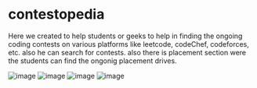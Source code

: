 # contestopedia

Here we created to help students or geeks to help in finding the ongoing coding contests on various platforms
like leetcode, codeChef, codeforces, etc.
also he can search for contests.
also there is placement section were the students can find the ongonig placement drives.

![image](https://user-images.githubusercontent.com/91359743/201538968-c6066976-73d5-4479-9a6a-30622861bb14.png)
![image](https://user-images.githubusercontent.com/91359743/201539005-14b8ff79-ff96-43c0-bec2-4d11c3d9891d.png)
![image](https://user-images.githubusercontent.com/91359743/201539017-2b053a37-de10-402d-bdb3-887659ae9cae.png)
![image](https://user-images.githubusercontent.com/91359743/201539031-edd13c00-a00a-47a2-bd24-6f5353e2ec90.png)
